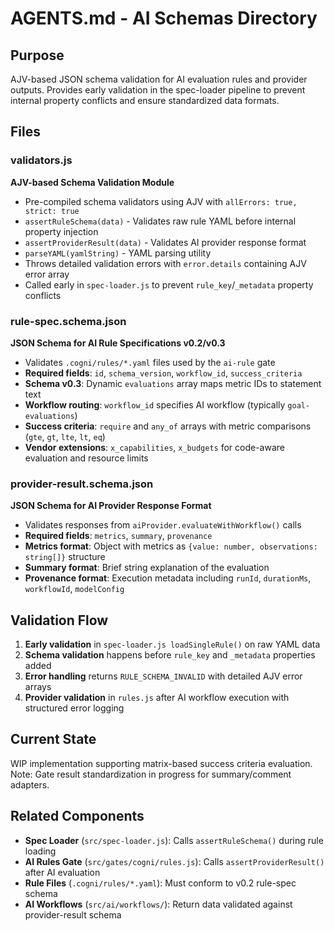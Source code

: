 # AGENTS.md - AI Schemas Directory

## Purpose
AJV-based JSON schema validation for AI evaluation rules and provider outputs. Provides early validation in the spec-loader pipeline to prevent internal property conflicts and ensure standardized data formats.

## Files

### validators.js
**AJV-based Schema Validation Module**
- Pre-compiled schema validators using AJV with `allErrors: true, strict: true`
- `assertRuleSchema(data)` - Validates raw rule YAML before internal property injection
- `assertProviderResult(data)` - Validates AI provider response format
- `parseYAML(yamlString)` - YAML parsing utility
- Throws detailed validation errors with `error.details` containing AJV error array
- Called early in `spec-loader.js` to prevent `rule_key`/`_metadata` property conflicts

### rule-spec.schema.json
**JSON Schema for AI Rule Specifications v0.2/v0.3**
- Validates `.cogni/rules/*.yaml` files used by the `ai-rule` gate
- **Required fields**: `id`, `schema_version`, `workflow_id`, `success_criteria`
- **Schema v0.3**: Dynamic `evaluations` array maps metric IDs to statement text
- **Workflow routing**: `workflow_id` specifies AI workflow (typically `goal-evaluations`)
- **Success criteria**: `require` and `any_of` arrays with metric comparisons (`gte`, `gt`, `lte`, `lt`, `eq`)
- **Vendor extensions**: `x_capabilities`, `x_budgets` for code-aware evaluation and resource limits

### provider-result.schema.json
**JSON Schema for AI Provider Response Format**
- Validates responses from `aiProvider.evaluateWithWorkflow()` calls
- **Required fields**: `metrics`, `summary`, `provenance`
- **Metrics format**: Object with metrics as `{value: number, observations: string[]}` structure
- **Summary format**: Brief string explanation of the evaluation
- **Provenance format**: Execution metadata including `runId`, `durationMs`, `workflowId`, `modelConfig`

## Validation Flow
1. **Early validation** in `spec-loader.js loadSingleRule()` on raw YAML data
2. **Schema validation** happens before `rule_key` and `_metadata` properties added
3. **Error handling** returns `RULE_SCHEMA_INVALID` with detailed AJV error arrays
4. **Provider validation** in `rules.js` after AI workflow execution with structured error logging

## Current State
WIP implementation supporting matrix-based success criteria evaluation. Note: Gate result standardization in progress for summary/comment adapters.

## Related Components
- **Spec Loader** (`src/spec-loader.js`): Calls `assertRuleSchema()` during rule loading
- **AI Rules Gate** (`src/gates/cogni/rules.js`): Calls `assertProviderResult()` after AI evaluation
- **Rule Files** (`.cogni/rules/*.yaml`): Must conform to v0.2 rule-spec schema
- **AI Workflows** (`src/ai/workflows/`): Return data validated against provider-result schema
